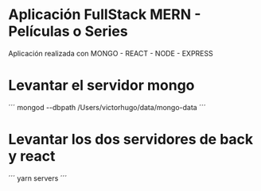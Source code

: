 # Aplicación FullStack MERN - Películas o Series

Aplicación realizada con MONGO - REACT - NODE - EXPRESS

# Levantar el servidor mongo
 ´´´
 mongod --dbpath /Users/victorhugo/data/mongo-data
´´´

# Levantar los dos servidores de back y react
´´´
yarn servers
´´´
